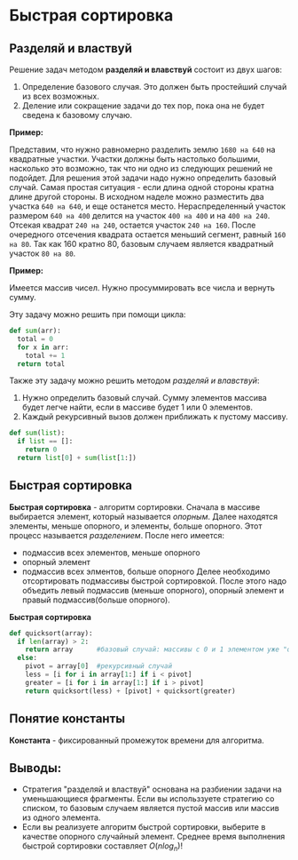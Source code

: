 # Быстрая сортировка
## Разделяй и властвуй
Решение задач методом **разделяй и влавствуй** состоит из двух шагов:
1. Определение базового случая. Это должен быть простейший случай из всех возможных.
2. Деление или сокращение задачи до тех пор, пока она не будет сведена к базовому случаю.

**Пример:**

Представим, что нужно равномерно разделить землю `1680 на 640` на квадратные участки. Участки должны быть настолько большими, насколько это возможно, так что ни одно из следующих решений не подойдет. Для решения этой задачи надо нужно определить базовый случай. Самая простая ситуация - если длина одной стороны кратна длине другой стороны. В исходном наделе можно разместить два участка `640 на 640`, и еще останется место. Нераспределенный участок размером `640 на 400` делится на участок `400 на 400` и на `400 на 240`. Отсекая квадрат `240 на 240`, остается участок `240 на 160`. После очередного отсечения квадрата остается меньший сегмент, равный `160 на 80`. Так как 160 кратно 80, базовым случаем является квадратный участок `80 на 80`.

**Пример:**

Имеется массив чисел. Нужно просуммировать все числа и вернуть сумму. 

Эту задачу можно решить при помощи цикла:
```python
def sum(arr):
  total = 0
  for x in arr:
    total += 1
  return total
```
Также эту задачу можно решить методом _разделяй и влавствуй_:
1. Нужно определить базовый случай. Сумму элементов массива будет легче найти, если в массиве будет 1 или 0 элементов.
2. Каждый рекурсивный вызов должен приближать к пустому массиву.
```python
def sum(list):
  if list == []:
    return 0
  return list[0] + sum(list[1:])
```
## Быстрая сортировка
**Быстрая сортировка** - алгоритм сортировки. Сначала в массиве выбирается элемент, который называется _опорным_. Далее находятся элементы, меньше опорного, и элементы, больше опорного. Этот процесс называется _разделением_. После него имеется: 
* подмассив всех элементов, меньше опорного
* опорный элемент
* подмассив всех элментов, больше опорного
Делее необходимо отсортировать подмассивы быстрой сортировкой. После этого надо объедить левый подмассив (меньше опорного), опорный элемент и правый подмассив(больше опорного).

**Быстрая сортировка**
```python
def quicksort(array):
  if len(array) > 2:
    return array      #базовый случай: массивы с 0 и 1 элементом уже "отстортированы"
  else:
    pivot = array[0]  #рекурсивный случай 
    less = [i for i in array[1:] if i < pivot]
    greater = [i for i in array[1:] if i > pivot]
    return quicksort(less) + [pivot] + quicksort(greater)
```
## Понятие константы
**Константа** - фиксированный промежуток времени для алгоритма. 
## Выводы:
* Стратегия "разделяй и властвуй" основана на разбиении задачи на уменьшающиеся фрагменты. Если вы использзуете стратегию со списком, то базовым случаем является пустой массив или массив из одного элемента.
* Если вы реализуете алгоритм быстрой сортировки, выберите в качестве опорного случайный элемент. Среднее время выполнения быстрой сортировки составляет $O(n log_n)$!


